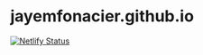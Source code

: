 # jayemfonacier.github.io
[![Netlify Status](https://api.netlify.com/api/v1/badges/71b7bfa2-af45-472e-a0c0-695fd34de2d8/deploy-status)](https://app.netlify.com/sites/jayemfonacier/deploys)

